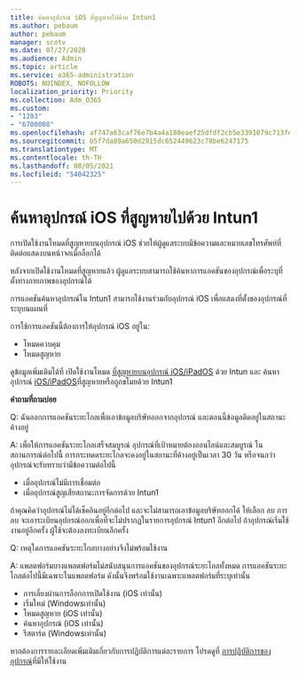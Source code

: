 ```yaml
---
title: ค้นหาอุปกรณ์ iOS ที่สูญหายไปด้วย Intun1
ms.author: pebaum
author: pebaum
manager: scotv
ms.date: 07/27/2020
ms.audience: Admin
ms.topic: article
ms.service: o365-administration
ROBOTS: NOINDEX, NOFOLLOW
localization_priority: Priority
ms.collection: Adm_O365
ms.custom:
- "1283"
- "6700008"
ms.openlocfilehash: af747a63caf76e7b4a4a180eaef25dfdf2cb5e3391079c713fe0e413198efb15
ms.sourcegitcommit: b5f7da89a650d2915dc652449623c78be6247175
ms.translationtype: MT
ms.contentlocale: th-TH
ms.lasthandoff: 08/05/2021
ms.locfileid: "54042325"
---
```

# <a name="locating-lost-ios-devices-with-intune"></a>ค้นหาอุปกรณ์ iOS ที่สูญหายไปด้วย Intun1

การเปิดใช้งานโหมดที่สูญหายบนอุปกรณ์ iOS ช่วยให้ผู้ดูแลระบบมีข้อความและหมายเลขโทรศัพท์ที่ติดต่อแสดงบนหน้าจอเมื่อล็อกได้

หลังจากเปิดใช้งานโหมดที่สูญหายแล้ว ผู้ดูแลระบบสามารถใช้ค้นหาการแอคชันของอุปกรณ์เพื่อระบุที่ตั้งทางกายภาพของอุปกรณ์ได้

การแอคชันค้นหาอุปกรณ์ใน Intun1 สามารถใช้งานร่วมกับอุปกรณ์ iOS เพื่อแสดงที่ตั้งของอุปกรณ์ที่ระบุบนแผนที่

การใช้การแอคชันนี้ต้องการให้อุปกรณ์ iOS อยู่ใน:

- โหมดควบคุม
- โหมดสูญหาย

ดูข้อมูลเพิ่มเติมได้ที่ เปิดใช้งานโหมด [ที่สูญหายบนอุปกรณ์ iOS/iPadOS](https://docs.microsoft.com/intune/device-lost-mode) ด้วย Intun และ ค้นหาอุปกรณ์ [iOS/iPadOS](https://docs.microsoft.com/intune/device-locate)ที่สูญหายหรือถูกขโมยด้วย Intun1

**คำถามที่ถามบ่อย**

Q: ฉันออกการแอคชันระยะไกลเพื่อเอาข้อมูลบริษัทออกจากอุปกรณ์ และตอนนี้ข้อมูลติดอยู่ในสถานะค้างอยู่

A: เพื่อให้การแอคชันระยะไกลเสร็จสมบูรณ์ อุปกรณ์ที่เป้าหมายต้องออนไลน์และสมบูรณ์ ในสถานการณ์ต่อไปนี้ การกระทดดระยะไกลจะคงอยู่ในสถานะที่ค้างอยู่เป็นเวลา 30 วัน หรือจนกว่าอุปกรณ์จะรับทราบว่ามีข้อความต่อไปนี้

- เมื่ออุปกรณ์ไม่มีการเชื่อมต่อ
- เมื่ออุปกรณ์สูญเสียสถานะการจัดการด้วย Intun1

ถ้าคุณคิดว่าอุปกรณ์ไม่ได้เช็คอินอยู่อีกต่อไป และจะไม่สามารถเอาข้อมูลบริษัทออกได้ ให้เลือก ลบ การลบ จะเอาระเบียนอุปกรณ์ออกเพื่อที่จะไม่ปรากฏในรายการอุปกรณ์ Intun1 อีกต่อไป ถ้าอุปกรณ์เริ่มใช้งานอยู่อีกครั้ง ผู้ใช้จะต้องลงทะเบียนอีกครั้ง

Q: เหตุใดการแอคชันระยะไกลบางอย่างจึงไม่พร้อมใช้งาน

A: แพลตฟอร์มบางแพลตฟอร์มไม่สนับสนุนการแอคชันของอุปกรณ์ระยะไกลทั้งหมด การแอคชันระยะไกลต่อไปนี้มีเฉพาะในแพลตฟอร์ม ดังนั้นจึงพร้อมใช้งานเฉพาะแพลตฟอร์มที่ระบุเท่านั้น

- การเลี่ยงผ่านการล็อกการเปิดใช้งาน (iOS เท่านั้น)
- เริ่มใหม่ (Windowsเท่านั้น)
- โหมดสูญหาย (iOS เท่านั้น)
- ค้นหาอุปกรณ์ (iOS เท่านั้น)
- รีสตาร์ต (Windowsเท่านั้น)

หากต้องการรายละเอียดเพิ่มเติมเกี่ยวกับการปฏิบัติการแต่ละรายการ โปรดดูที่ [การปฏิบัติการของอุปกรณ์](https://docs.microsoft.com/intune/device-management#available-device-actions)ที่มีให้ใช้งาน